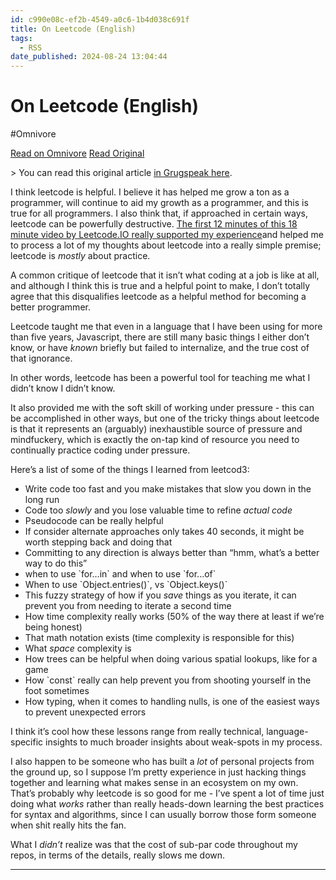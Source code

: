 ```yaml
---
id: c990e08c-ef2b-4549-a0c6-1b4d038c691f
title: On Leetcode (English)
tags:
  - RSS
date_published: 2024-08-24 13:04:44
---
```


# On Leetcode (English)
#Omnivore

[Read on Omnivore](https://omnivore.app/me/on-leetcode-english-191860aeb90)
[Read Original](https://elijer.github.io/garden/devnotes/LeetCode-Journal/On-Leetcode-(English))



&gt; You can read this original article [in Grugspeak here](https:&#x2F;&#x2F;elijer.github.io&#x2F;garden&#x2F;devnotes&#x2F;LeetCode-Journal&#x2F;On-Leetcode-%28Grugspeak%29).

I think leetcode is helpful. I believe it has helped me grow a ton as a programmer, will continue to aid my growth as a programmer, and this is true for all programmers. I also think that, if approached in certain ways, leetcode can be powerfully destructive. [The first 12 minutes of this 18 minute video by Leetcode.IO really supported my experience](https:&#x2F;&#x2F;www.youtube.com&#x2F;watch?v&#x3D;aHZW7TuY%5Fyo)and helped me to process a lot of my thoughts about leetcode into a really simple premise; leetcode is _mostly_ about practice.

A common critique of leetcode that it isn’t what coding at a job is like at all, and although I think this is true and a helpful point to make, I don’t totally agree that this disqualifies leetcode as a helpful method for becoming a better programmer.

Leetcode taught me that even in a language that I have been using for more than five years, Javascript, there are still many basic things I either don’t know, or have _known_ briefly but failed to internalize, and the true cost of that ignorance.

In other words, leetcode has been a powerful tool for teaching me what I didn’t know I didn’t know.

It also provided me with the soft skill of working under pressure - this can be accomplished in other ways, but one of the tricky things about leetcode is that it represents an (arguably) inexhaustible source of pressure and mindfuckery, which is exactly the on-tap kind of resource you need to continually practice coding under pressure.

Here’s a list of some of the things I learned from leetcod3:

* Write code too fast and you make mistakes that slow you down in the long run
* Code too _slowly_ and you lose valuable time to refine _actual code_
* Pseudocode can be really helpful
* If consider alternate approaches only takes 40 seconds, it might be worth stepping back and doing that
* Committing to any direction is always better than “hmm, what’s a better way to do this”
* when to use &#x60;for...in&#x60; and when to use &#x60;for...of&#x60;
* When to use &#x60;Object.entries()&#x60;, vs &#x60;Object.keys()&#x60;
* This fuzzy strategy of how if you _save_ things as you iterate, it can prevent you from needing to iterate a second time
* How time complexity really works (50% of the way there at least if we’re being honest)
* That math notation exists (time complexity is responsible for this)
* What _space_ complexity is
* How trees can be helpful when doing various spatial lookups, like for a game
* How &#x60;const&#x60; really can help prevent you from shooting yourself in the foot sometimes
* How typing, when it comes to handling nulls, is one of the easiest ways to prevent unexpected errors

I think it’s cool how these lessons range from really technical, language-specific insights to much broader insights about weak-spots in my process.

I also happen to be someone who has built a _lot_ of personal projects from the ground up, so I suppose I’m pretty experience in just hacking things together and learning what makes sense in an ecosystem on my own. That’s probably why leetcode is so good for me - I’ve spent a lot of time just doing what _works_ rather than really heads-down learning the best practices for syntax and algorithms, since I can usually borrow those form someone when shit really hits the fan.

What I _didn’t_ realize was that the cost of sub-par code throughout my repos, in terms of the details, really slows me down.

---
